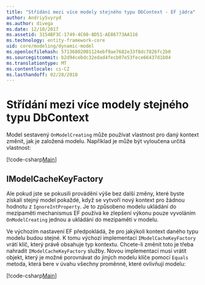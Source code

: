 ```yaml
---
title: "Střídání mezi více modely stejného typu DbContext - EF jádra"
author: AndriySvyryd
ms.author: divega
ms.date: 12/10/2017
ms.assetid: 3154BF3C-1749-4C60-8D51-AE86773AA116
ms.technology: entity-framework-core
uid: core/modeling/dynamic-model
ms.openlocfilehash: 57136802001124ebf9ae7682e33f8dc7826fc2b0
ms.sourcegitcommit: b2d94cebdc32edad4fecb07e53fece66437d1b04
ms.translationtype: MT
ms.contentlocale: cs-CZ
ms.lasthandoff: 02/28/2018
---
```

# <a name="alternating-between-multiple-models-with-the-same-dbcontext-type"></a>Střídání mezi více modely stejného typu DbContext

Model sestavený `OnModelCreating` může používat vlastnost pro daný kontext změnit, jak je založená modelu. Například je může být vyloučena určitá vlastnost:

[!code-csharp[Main](../../../samples/core/DynamicModel/DynamicContext.cs?name=Class)]

## <a name="imodelcachekeyfactory"></a>IModelCacheKeyFactory
Ale pokud jste se pokusili provádění výše bez další změny, které byste získali stejný model pokaždé, když se vytvoří nový kontext pro žádnou hodnotu z `IgnoreIntProperty`. Je to způsobeno modelu ukládání do mezipaměti mechanismus EF používá ke zlepšení výkonu pouze vyvoláním `OnModelCreating` jednou a ukládání do mezipaměti v modelu.

Ve výchozím nastavení EF předpokládá, že pro jakýkoli kontext daného typu modelu budou stejné. K tomu výchozí implementaci `IModelCacheKeyFactory` vrátí klíč, který právě obsahuje typ kontextu. Chcete-li změnit toto je třeba nahradit `IModelCacheKeyFactory` služby. Novou implementací musí vrátit objekt, který je možné porovnávat do jiných modelu klíče pomocí `Equals` metoda, která bere v úvahu všechny proměnné, které ovlivňují modelu:

[!code-csharp[Main](../../../samples/core/DynamicModel/DynamicModelCacheKeyFactory.cs?name=Class)]
